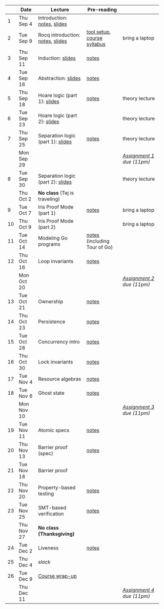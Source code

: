 <!-- markdownlint-disable MD041 -->

|  | Date | Lecture | Pre-reading |  |
| --- | --- | --- | --- | --- |
| 1 | Thu Sep 4 | Introduction: [notes](./notes/overview.md), [slides](./slides/lec1.pdf) |  |  |
| 2 | Tue Sep 9 | Rocq introduction: [notes](./notes/rocq_intro.md), [slides](./slides/lec2.pdf) | [tool setup](./assignments/setup.md), [course syllabus](./syllabus.md) | bring a laptop |
| 3 | Thu Sep 11 | Induction: [slides](./slides/lec3.pdf) | [notes](./notes/induction.md) |  |
| 4 | Tue Sep 16 | Abstraction: [slides](./slides/lec4.pdf) | [notes](./notes/adt_specs.md) |  |
| 5 | Thu Sep 18 | Hoare logic (part 1): [slides](./slides/lec5.pdf) | [notes](./notes/hoare.md) | theory lecture |
| 6 | Tue Sep 23 | Hoare logic (part 2): [slides](./slides/lec6.pdf) |  | theory lecture |
| 7 | Thu Sep 25 | Separation logic (part 1): [slides](./slides/lec7.pdf) | [notes](./notes/sep-logic.md) | theory lecture |
|  | Mon Sep 29 |  |  | _[Assignment 1](./assignments/hw1/) due (11pm)_ |
| 8 | Tue Sep 30 | Separation logic (part 2): [slides](./slides/lec8.pdf) |  | theory lecture |
|  | Thu Oct 2 | **No class** (Tej is traveling) |  |  |
| 9 | Tue Oct 7 | Iris Proof Mode (part 1) | [notes](./notes/ipm.md) | bring a laptop |
| 10 | Thu Oct 9 | Iris Proof Mode (part 2) |  | bring a laptop |
| 11 | Tue Oct 14 | Modeling Go programs | [notes](./notes/goose.md) (including Tour of Go) |  |
| 12 | Thu Oct 16 | Loop invariants | [notes](./notes/loop_invariants.md) |  |
|  | Mon Oct 20 |  |  | _[Assignment 2](./assignments/hw2/) due (11pm)_ |
| 13 | Tue Oct 21 | Ownership | [notes](./notes/ownership.md) |  |
| 14 | Thu Oct 23 | Persistence | [notes](./notes/persistently.md) |  |
| 15 | Tue Oct 28 | Concurrency intro | [notes](./notes/concurrency.md) |  |
| 16 | Thu Oct 30 | Lock invariants | [notes](./notes/invariants.md) |  |
| 17 | Tue Nov 4 | Resource algebras | [notes](./notes/resource-algebra.md) |  |
| 18 | Tue Nov 6 | Ghost state | [notes](./notes/ghost_state.md) |  |
|  | Mon Nov 10 |  |  | _[Assignment 3](./assignments/hw3/) due (11pm)_ |
| 19 | Tue Nov 11 | Atomic specs | [notes](./notes/atomic_specs.md) |  |
| 20 | Thu Nov 13 | Barrier proof (spec) | [notes](./notes/barrier.md) |  |
| 21 | Tue Nov 18 | Barrier proof |  |  |
| 22 | Thu Nov 20 | Property-based testing | [notes](./notes/pbt.md) |  |
| 23 | Tue Nov 25 | SMT-based verification | [notes](./notes/smt.md) |  |
|  | Thu Nov 27 | **No class (Thanksgiving)** |  |  |
| 24 | Tue Dec 2 | Liveness | [notes](./notes/liveness.md) |  |
| 25 | Thu Dec 4 | _slack_ |  |  |
| 26 | Tue Dec 9 | [Course wrap-up](./notes/summary.md) |  |  |
|  | Thu Dec 11 |  |  | _[Assignment 4](./assignments/hw4/) due (11pm)_ |

<!--
Had a week off for SOSP in Fall 2024.
Fall 2025 has fewer lecture days.
Could drop one lecture, particularly SMT lecture.
-->
